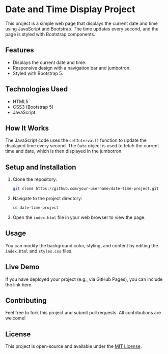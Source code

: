 # Date and Time Display Project

This project is a simple web page that displays the current date and time using JavaScript and Bootstrap. The time updates every second, and the page is styled with Bootstrap components.

## Features

- Displays the current date and time.
- Responsive design with a navigation bar and jumbotron.
- Styled with Bootstrap 5.

## Technologies Used

- HTML5
- CSS3 (Bootstrap 5)
- JavaScript

## How It Works

The JavaScript code uses the `setInterval()` function to update the displayed time every second. The `Date` object is used to fetch the current time and date, which is then displayed in the jumbotron.

## Setup and Installation

1. Clone the repository:

    ```bash
    git clone https://github.com/your-username/date-time-project.git
    ```

2. Navigate to the project directory:

    ```bash
    cd date-time-project
    ```

3. Open the `index.html` file in your web browser to view the page.

## Usage

You can modify the background color, styling, and content by editing the `index.html` and `styles.css` files.

## Live Demo

If you have deployed your project (e.g., via GitHub Pages), you can include the link here.

## Contributing

Feel free to fork this project and submit pull requests. All contributions are welcome!

## License

This project is open-source and available under the [MIT License](LICENSE).
